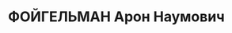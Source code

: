 ---
title: ФОЙГЕЛЬМАН Арон Наумович
description: '1904 р., м. Ананьїв Одеської обл., єврей, освіта початкова, виключений
  з ВКП(б). Проживав у с. Миньківці, службовець.

  Заарештований 06.11.37. Звинувачення: контрреволюційна діяльність, здійснення диверсії.
  Військколегією Верховного Суду СРСР 27.12.37 засуджений на 15 років позбавлення
  волі у ВТТ з пораженням прав на 5 років і конфіскацією майна. Звільнений 24.05.55.

  Реабілітований військколегією Верховного Суду СРСР 16.04.55.'
---